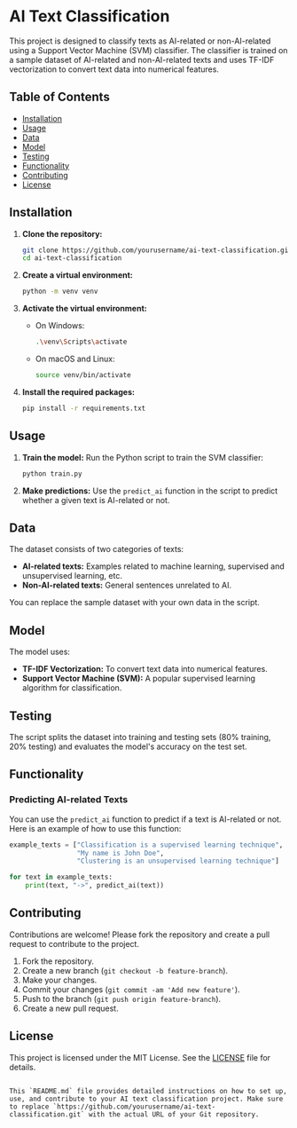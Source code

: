 # AI Text Classification

This project is designed to classify texts as AI-related or non-AI-related using a Support Vector Machine (SVM) classifier. The classifier is trained on a sample dataset of AI-related and non-AI-related texts and uses TF-IDF vectorization to convert text data into numerical features.

## Table of Contents
- [Installation](#installation)
- [Usage](#usage)
- [Data](#data)
- [Model](#model)
- [Testing](#testing)
- [Functionality](#functionality)
- [Contributing](#contributing)
- [License](#license)

## Installation

1. **Clone the repository:**
    ```bash
    git clone https://github.com/yourusername/ai-text-classification.git
    cd ai-text-classification
    ```

2. **Create a virtual environment:**
    ```bash
    python -m venv venv
    ```

3. **Activate the virtual environment:**
    - On Windows:
        ```bash
        .\venv\Scripts\activate
        ```
    - On macOS and Linux:
        ```bash
        source venv/bin/activate
        ```

4. **Install the required packages:**
    ```bash
    pip install -r requirements.txt
    ```

## Usage

1. **Train the model:**
    Run the Python script to train the SVM classifier:
    ```bash
    python train.py
    ```

2. **Make predictions:**
    Use the `predict_ai` function in the script to predict whether a given text is AI-related or not.

## Data

The dataset consists of two categories of texts:
- **AI-related texts:** Examples related to machine learning, supervised and unsupervised learning, etc.
- **Non-AI-related texts:** General sentences unrelated to AI.

You can replace the sample dataset with your own data in the script.

## Model

The model uses:
- **TF-IDF Vectorization:** To convert text data into numerical features.
- **Support Vector Machine (SVM):** A popular supervised learning algorithm for classification.

## Testing

The script splits the dataset into training and testing sets (80% training, 20% testing) and evaluates the model's accuracy on the test set.

## Functionality

### Predicting AI-related Texts

You can use the `predict_ai` function to predict if a text is AI-related or not. Here is an example of how to use this function:

```python
example_texts = ["Classification is a supervised learning technique",
                 "My name is John Doe",
                 "Clustering is an unsupervised learning technique"]

for text in example_texts:
    print(text, "->", predict_ai(text))
```

## Contributing

Contributions are welcome! Please fork the repository and create a pull request to contribute to the project.

1. Fork the repository.
2. Create a new branch (`git checkout -b feature-branch`).
3. Make your changes.
4. Commit your changes (`git commit -am 'Add new feature'`).
5. Push to the branch (`git push origin feature-branch`).
6. Create a new pull request.

## License

This project is licensed under the MIT License. See the [LICENSE](LICENSE) file for details.
```

This `README.md` file provides detailed instructions on how to set up, use, and contribute to your AI text classification project. Make sure to replace `https://github.com/yourusername/ai-text-classification.git` with the actual URL of your Git repository.

